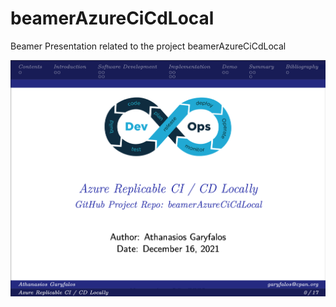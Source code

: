 # beamerAzureCiCdLocal
Beamer Presentation related to the project beamerAzureCiCdLocal

![Alt text](./png/beamerAzureCiCdLocal.png?raw=true "Azure CI / CD Presentation on Beamer")
